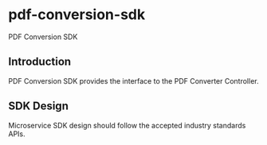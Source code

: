 # pdf-conversion-sdk
PDF Conversion SDK

## Introduction
PDF Conversion SDK provides the interface to the PDF Converter Controller.

## SDK Design
Microservice SDK design should follow the accepted industry standards APIs.

